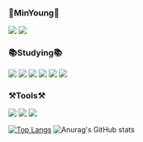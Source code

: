 ### 💚MinYoung💚
<img src="https://img.shields.io/badge/Github-181717?style=flat&logo=GitHub&logoColor=#ffffff"/> <a href = "https://www.instagram.com/alszero_05/"><img src="https://img.shields.io/badge/Instagram-ffffff?style=flat&logo=Instagram&logoColor=#ffffff"/></a>



### 📚Studying📚
<img src="https://img.shields.io/badge/HTML5-E34F26?style=flat&logo=HTML5&logoColor=ffffff"/> <img src="https://img.shields.io/badge/Java-007396?style=flat-square&logo=Java&logoColor=ffffff"/>
<img src="https://img.shields.io/badge/JavaScript-F7DF1E?style=flat&logo=JavaScript&logoColor=ffffff"/>
<img src="https://img.shields.io/badge/C-A8B9CC?style=flat&logo=C&logoColor=ffffff"/>
<img src="https://img.shields.io/badge/CSS3-1572B6?style=flat&logo=CSS3&logoColor=ffffff"/>
<img src="https://img.shields.io/badge/PHP-777BB4?style=flat&logo=PHP&logoColor=ffffff"/>

### ⚒Tools⚒
<img src="https://img.shields.io/badge/Visual Studio-5C2D91?style=flat&logo=Visual Studio&logoColor=ffffff"/> <img src="https://img.shields.io/badge/Visual Studio Code-007ACC?style=flat&logo=Visual Studio Code&logoColor=ffffff"/>
<img src="https://img.shields.io/badge/Eclipse IDE-2C2255?style=flat&logo=Eclipse IDE&logoColor=ffffff"/>

[![Top Langs](https://github-readme-stats.vercel.app/api/top-langs/?username=alszero)](https://github.com/alszero/github-readme-stats)
![Anurag's GitHub stats](https://github-readme-stats.vercel.app/api?username=alszero&show_icons=true)
